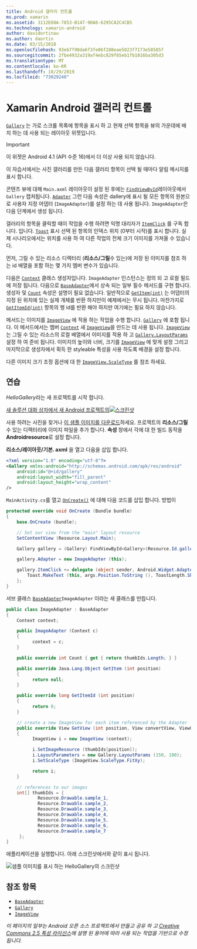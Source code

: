 ```yaml
---
title: Android 갤러리 컨트롤
ms.prod: xamarin
ms.assetid: 3112E68A-7853-B147-90A6-6295CA2C4CB5
ms.technology: xamarin-android
author: davidortinau
ms.author: daortin
ms.date: 03/15/2018
ms.openlocfilehash: 93eb7f98da6f3fe06f288eae5823f7173e58585f
ms.sourcegitcommit: 2fbe4932a319af4ebc829f65eb1fb1816ba305d3
ms.translationtype: MT
ms.contentlocale: ko-KR
ms.lasthandoff: 10/29/2019
ms.locfileid: "73029240"
---
```

# <a name="xamarinandroid-gallery-control"></a>Xamarin Android 갤러리 컨트롤

[`Gallery`](xref:Android.Widget.Gallery) 는 가로 스크롤 목록에 항목을 표시 하 고 현재 선택 항목을 뷰의 가운데에 배치 하는 데 사용 되는 레이아웃 위젯입니다.

> [!IMPORTANT]
> 이 위젯은 Android 4.1 (API 수준 16)에서 더 이상 사용 되지 않습니다. 

이 자습서에서는 사진 갤러리를 만든 다음 갤러리 항목이 선택 될 때마다 알림 메시지를 표시 합니다.

콘텐츠 뷰에 대해 `Main.axml` 레이아웃이 설정 된 후에는 [`FindViewById`](xref:Android.App.Activity.FindViewById*)레이아웃에서 `Gallery` 캡처됩니다.
[`Adapter`](xref:Android.Widget.AdapterView.RawAdapter)
그런 다음 속성은 dallery에 표시 될 모든 항목의 원본으로 사용자 지정 어댑터 (`ImageAdapter`)를 설정 하는 데 사용 됩니다. `ImageAdapter`은 다음 단계에서 생성 됩니다.

갤러리의 항목을 클릭할 때이 작업을 수행 하려면 익명 대리자가 [`ItemClick`](xref:Android.Widget.AdapterView.ItemClick) 를 구독 합니다.
입니다. [`Toast`](xref:Android.Widget.Toast) 표시
선택 된 항목의 인덱스 위치 (0부터 시작)를 표시 합니다. 실제 시나리오에서는 위치를 사용 하 여 다른 작업의 전체 크기 이미지를 가져올 수 있습니다.

먼저, 그릴 수 있는 리소스 디렉터리 (**리소스/그릴**수 있는)에 저장 된 이미지를 참조 하는 id 배열을 포함 하는 몇 가지 멤버 변수가 있습니다.

다음은 [`Context`](xref:Android.Content.Context) 클래스 생성자입니다.
`ImageAdapter` 인스턴스는 정의 되 고 로컬 필드에 저장 됩니다.
다음으로 [`BaseAdapter`](xref:Android.Widget.BaseAdapter)에서 상속 되는 일부 필수 메서드를 구현 합니다.
생성자 및 [`Count`](xref:Android.Widget.BaseAdapter.Count)
속성은 설명이 필요 없습니다. 일반적으로 [`GetItem(int)`](xref:Android.Widget.BaseAdapter.GetItem*)
는 어댑터의 지정 된 위치에 있는 실제 개체를 반환 하지만이 예제에서는 무시 됩니다. 마찬가지로 [`GetItemId(int)`](xref:Android.Widget.BaseAdapter.GetItemId*)
항목의 행 id를 반환 해야 하지만 여기에는 필요 하지 않습니다.

메서드는 이미지를 [`ImageView`](xref:Android.Widget.ImageView) 에 적용 하는 작업을 수행 합니다.
[`Gallery`](xref:Android.Widget.Gallery) 에 포함 됩니다.
이 메서드에서는 멤버 [`Context`](xref:Android.Content.Context)
새 [`ImageView`](xref:Android.Widget.ImageView)을 만드는 데 사용 됩니다.
[`ImageView`](xref:Android.Widget.ImageView)
는 그릴 수 있는 리소스의 로컬 배열에서 이미지를 적용 하 고 [`Gallery.LayoutParams`](xref:Android.Widget.Gallery.LayoutParams) 설정 하 여 준비 됩니다.
이미지의 높이와 너비, 크기를 [`ImageView`](xref:Android.Widget.ImageView) 에 맞게 설정
그리고 마지막으로 생성자에서 획득 한 styleable 특성을 사용 하도록 배경을 설정 합니다.

다른 이미지 크기 조정 옵션에 대 한 [`ImageView.ScaleType`](xref:Android.Widget.ImageView.ScaleType) 를 참조 하세요.

## <a name="walkthrough"></a>연습

*HelloGallery*라는 새 프로젝트를 시작 합니다.

[새 솔루션 대화 상자에서 새 Android 프로젝트의![스크린샷](gallery-images/hellogallery1-sml.png)](gallery-images/hellogallery1.png#lightbox)

사용 하려는 사진을 찾거나 [이 샘플 이미지를 다운로드](https://developer.android.com/shareables/sample_images.zip)하세요.
프로젝트의 **리소스/그릴** 수 있는 디렉터리에 이미지 파일을 추가 합니다. **속성** 창에서 각에 대 한 빌드 동작을 **Androidresource**로 설정 합니다.

**리소스/레이아웃/기본. axml** 을 열고 다음을 삽입 합니다.

```xml
<?xml version="1.0" encoding="utf-8"?>
<Gallery xmlns:android="http://schemas.android.com/apk/res/android"
    android:id="@+id/gallery"
    android:layout_width="fill_parent"
    android:layout_height="wrap_content"
/>
```

`MainActivity.cs`를 열고 [`OnCreate()`](xref:Android.App.Activity.OnCreate*) 에 대해 다음 코드를 삽입 합니다.
방법이

```csharp
protected override void OnCreate (Bundle bundle)
{
    base.OnCreate (bundle);

    // Set our view from the "main" layout resource
    SetContentView (Resource.Layout.Main);

    Gallery gallery = (Gallery) FindViewById<Gallery>(Resource.Id.gallery);

    gallery.Adapter = new ImageAdapter (this);

    gallery.ItemClick += delegate (object sender, Android.Widget.AdapterView.ItemClickEventArgs args) {
        Toast.MakeText (this, args.Position.ToString (), ToastLength.Short).Show ();
    };
}
```

서브 클래스 [`BaseAdapter`](xref:Android.Widget.BaseAdapter)`ImageAdapter` 이라는 새 클래스를 만듭니다.

```csharp
public class ImageAdapter : BaseAdapter
{
    Context context;

    public ImageAdapter (Context c)
    {
          context = c;
    }

    public override int Count { get { return thumbIds.Length; } }

    public override Java.Lang.Object GetItem (int position)
    {
          return null;
    }

    public override long GetItemId (int position)
    {
          return 0;
    }

    // create a new ImageView for each item referenced by the Adapter
    public override View GetView (int position, View convertView, ViewGroup parent)
    {
          ImageView i = new ImageView (context);

          i.SetImageResource (thumbIds[position]);
          i.LayoutParameters = new Gallery.LayoutParams (150, 100);
          i.SetScaleType (ImageView.ScaleType.FitXy);

          return i;
    }

    // references to our images
    int[] thumbIds = {
            Resource.Drawable.sample_1,
            Resource.Drawable.sample_2,
            Resource.Drawable.sample_3,
            Resource.Drawable.sample_4,
            Resource.Drawable.sample_5,
            Resource.Drawable.sample_6,
            Resource.Drawable.sample_7
     };
}

```

애플리케이션을 실행합니다. 아래 스크린샷에서와 같이 표시 됩니다.

![샘플 이미지를 표시 하는 HelloGallery의 스크린샷](gallery-images/hellogallery3.png)

## <a name="references"></a>참조 항목

- [`BaseAdapter`](xref:Android.Widget.BaseAdapter)
- [`Gallery`](xref:Android.Widget.Gallery)
- [`ImageView`](xref:Android.Widget.ImageView)

_이 페이지의 일부는 Android 오픈 소스 프로젝트에서 만들고 공유 하 고 [Creative Commons 2.5 특성 라이선스](https://creativecommons.org/licenses/by/2.5/)에 설명 된 용어에 따라 사용 되는 작업을 기반으로 수정 됩니다._
